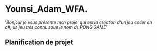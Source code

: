 # Younsi_Adam_WFA.
'*Bonjour je vous présente mon projet qui est la création d'un jeu coder en c#, un jeu trés connu sous le nom de PONG GAME*'
## Planification de projet

